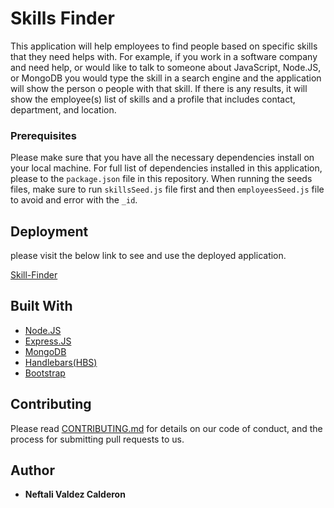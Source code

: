 # Skills Finder

This application will help employees to find people based on specific skills that they need helps with. For example, if you work in a software company and need help, or would like to talk to someone about JavaScript, Node.JS, or MongoDB you would type the skill in a search engine and the application will show the person o people with that skill. If there is any results, it will show the employee(s) list of skills and a profile that includes contact, department, and location. 

### Prerequisites

Please make sure that you have all the necessary dependencies install on your local machine. For full list of dependencies installed in this application, please to the `package.json` file in this repository. When running the seeds files, make sure to run `skillsSeed.js` file first and then `employeesSeed.js` file to avoid and error with the `_id`. 

## Deployment

please visit the below link to see and use the deployed application.

[Skill-Finder](https://skill-finder.herokuapp.com)

## Built With

* [Node.JS](https://nodejs.org/en/)
* [Express.JS](https://expressjs.com/)
* [MongoDB](https://www.mongodb.com/)
* [Handlebars(HBS)](http://handlebarsjs.com/)
* [Bootstrap](https://getbootstrap.com/)

## Contributing

Please read [CONTRIBUTING.md](https://gist.github.com/PurpleBooth/b24679402957c63ec426) for details on our code of conduct, and the process for submitting pull requests to us.

## Author

* **Neftali Valdez Calderon**

